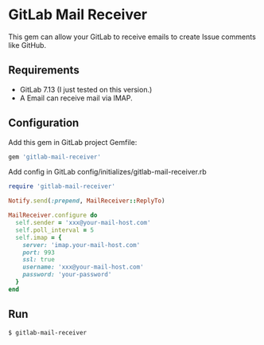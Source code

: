 # GitLab Mail Receiver

This gem can allow your GitLab to receive emails to create Issue comments like GitHub.


## Requirements

- GitLab 7.13 (I just tested on this version.)
- A Email can receive mail via IMAP.


## Configuration

Add this gem in GitLab project Gemfile:

```rb
gem 'gitlab-mail-receiver'
```

Add config in GitLab config/initializes/gitlab-mail-receiver.rb

```rb
require 'gitlab-mail-receiver'

Notify.send(:prepend, MailReceiver::ReplyTo)

MailReceiver.configure do
  self.sender = 'xxx@your-mail-host.com'
  self.poll_interval = 5
  self.imap = {
    server: 'imap.your-mail-host.com'
    port: 993
    ssl: true
    username: 'xxx@your-mail-host.com'
    password: 'your-password'
  }
end
```

## Run

```
$ gitlab-mail-receiver
```
